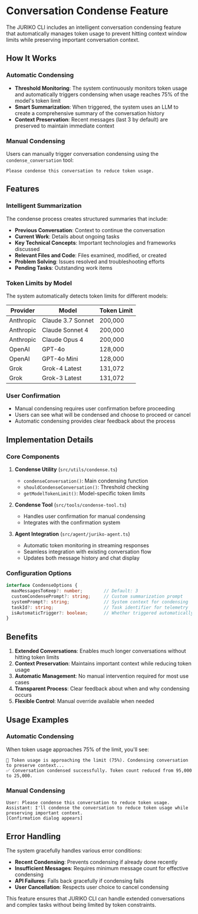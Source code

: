 # Conversation Condense Feature

The JURIKO CLI includes an intelligent conversation condensing feature that automatically manages token usage to prevent hitting context window limits while preserving important conversation context.

## How It Works

### Automatic Condensing
- **Threshold Monitoring**: The system continuously monitors token usage and automatically triggers condensing when usage reaches 75% of the model's token limit
- **Smart Summarization**: When triggered, the system uses an LLM to create a comprehensive summary of the conversation history
- **Context Preservation**: Recent messages (last 3 by default) are preserved to maintain immediate context

### Manual Condensing
Users can manually trigger conversation condensing using the `condense_conversation` tool:

```
Please condense this conversation to reduce token usage.
```

## Features

### Intelligent Summarization
The condense process creates structured summaries that include:
- **Previous Conversation**: Context to continue the conversation
- **Current Work**: Details about ongoing tasks
- **Key Technical Concepts**: Important technologies and frameworks discussed
- **Relevant Files and Code**: Files examined, modified, or created
- **Problem Solving**: Issues resolved and troubleshooting efforts
- **Pending Tasks**: Outstanding work items

### Token Limits by Model
The system automatically detects token limits for different models:

| Provider | Model | Token Limit |
|----------|-------|-------------|
| Anthropic | Claude 3.7 Sonnet | 200,000 |
| Anthropic | Claude Sonnet 4 | 200,000 |
| Anthropic | Claude Opus 4 | 200,000 |
| OpenAI | GPT-4o | 128,000 |
| OpenAI | GPT-4o Mini | 128,000 |
| Grok | Grok-4 Latest | 131,072 |
| Grok | Grok-3 Latest | 131,072 |

### User Confirmation
- Manual condensing requires user confirmation before proceeding
- Users can see what will be condensed and choose to proceed or cancel
- Automatic condensing provides clear feedback about the process

## Implementation Details

### Core Components

1. **Condense Utility** (`src/utils/condense.ts`)
   - `condenseConversation()`: Main condensing function
   - `shouldCondenseConversation()`: Threshold checking
   - `getModelTokenLimit()`: Model-specific token limits

2. **Condense Tool** (`src/tools/condense-tool.ts`)
   - Handles user confirmation for manual condensing
   - Integrates with the confirmation system

3. **Agent Integration** (`src/agent/juriko-agent.ts`)
   - Automatic token monitoring in streaming responses
   - Seamless integration with existing conversation flow
   - Updates both message history and chat display

### Configuration Options

```typescript
interface CondenseOptions {
  maxMessagesToKeep?: number;        // Default: 3
  customCondensePrompt?: string;     // Custom summarization prompt
  systemPrompt?: string;             // System context for condensing
  taskId?: string;                   // Task identifier for telemetry
  isAutomaticTrigger?: boolean;      // Whether triggered automatically
}
```

## Benefits

1. **Extended Conversations**: Enables much longer conversations without hitting token limits
2. **Context Preservation**: Maintains important context while reducing token usage
3. **Automatic Management**: No manual intervention required for most use cases
4. **Transparent Process**: Clear feedback about when and why condensing occurs
5. **Flexible Control**: Manual override available when needed

## Usage Examples

### Automatic Condensing
When token usage approaches 75% of the limit, you'll see:
```
🔄 Token usage is approaching the limit (75%). Condensing conversation to preserve context...
✅ Conversation condensed successfully. Token count reduced from 95,000 to 25,000.
```

### Manual Condensing
```
User: Please condense this conversation to reduce token usage.
Assistant: I'll condense the conversation to reduce token usage while preserving important context.
[Confirmation dialog appears]
```

## Error Handling

The system gracefully handles various error conditions:
- **Recent Condensing**: Prevents condensing if already done recently
- **Insufficient Messages**: Requires minimum message count for effective condensing
- **API Failures**: Falls back gracefully if condensing fails
- **User Cancellation**: Respects user choice to cancel condensing

This feature ensures that JURIKO CLI can handle extended conversations and complex tasks without being limited by token constraints.